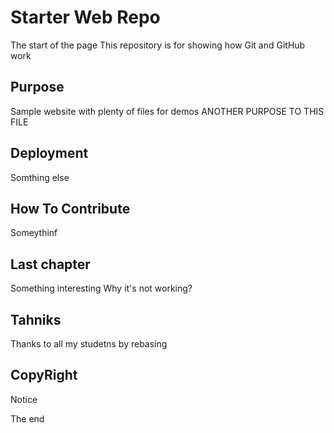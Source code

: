 # Starter Web Repo

The start of the page
This repository is for showing how Git and GitHub work

## Purpose

Sample website with plenty of files for demos
ANOTHER PURPOSE TO  THIS FILE

## Deployment
Somthing else

## How To Contribute

Someythinf

## Last chapter

Something interesting
Why it's not working?

## Tahniks

Thanks to all my studetns by rebasing


## CopyRight
Notice

The end